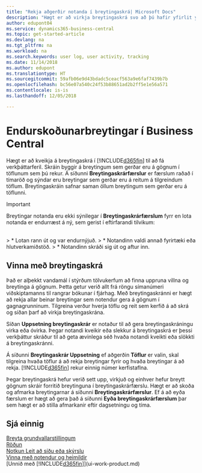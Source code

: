 ```yaml
---
title: "Rekja aðgerðir notanda í breytingaskrá| Microsoft Docs"
description: "Hægt er að virkja breytingaskrá svo að þú hafir yfirlit yfir allar breytingar sem gerðar hafa verið á gögnum í röktum töflum."
author: edupont04
ms.service: dynamics365-business-central
ms.topic: get-started-article
ms.devlang: na
ms.tgt_pltfrm: na
ms.workload: na
ms.search.keywords: user log, user activity, tracking
ms.date: 11/14/2018
ms.author: edupont
ms.translationtype: HT
ms.sourcegitcommit: 59afb06e9d43bdadc5ceacf563a9e6faf7439b7b
ms.openlocfilehash: bc56e07a540c24f53b88651ad2b2ff5e1e56a571
ms.contentlocale: is-is
ms.lasthandoff: 12/05/2018

---
```

# <a name="auditing-changes-in-business-central"></a>Endurskoðunarbreytingar í Business Central

Hægt er að kveikja á breytingaskrá í [!INCLUDE[d365fin](includes/d365fin_md.md)] til að fá verkþáttarferil. Skráin byggir á breytingum sem gerðar eru á gögnum í töflunum sem þú rekur. Á síðunni **Breytingaskrárfærslur** er færslum raðað í tímaröð og sýndar eru breytingar sem gerðar eru á reitum á tilgreindum töflum. Breytingaskráin safnar saman öllum breytingum sem gerðar eru á töflunni.

> [!Important]
> Breytingar notanda eru ekki sýnilegar í **Breytingaskrárfærslum** fyrr en lota notanda er endurræst á ný, sem gerist í eftirfarandi tilvikum:
<br />
> * Lotan rann út og var endurnýjuð.
> * Notandinn valdi annað fyrirtæki eða hlutverkamiðstöð.
> * Notandinn skráði sig út og aftur inn.

## <a name="working-with-the-change-log"></a>Vinna með breytingaskrá

Það er alþekkt vandamál í stýrðum tölvukerfum að finna uppruna villna og breytinga á gögnum. Þetta getur verið allt frá röngu símanúmeri viðskiptamanns til rangrar bókunar í fjárhag. Með breytingaskránni er hægt að rekja allar beinar breytingar sem notendur gera á gögnum í gagnagrunninum. Tilgreina verður hverja töflu og reit sem kerfið á að skrá og síðan þarf að virkja breytingaskrána.  

Síðan **Uppsetning breytingaskrár** er notaður til að gera breytingaskráningu virka eða óvirka. Þegar notandi kveikir eða slekkur á breytingaskrá er þessi verkþáttur skráður til að geta ævinlega séð hvaða notandi kveikti eða slökkti á breytingaskránni.

Á síðunni **Breytingaskrár Uppsetning** ef aðgerðin **Töflur** er valin, skal tilgreina hvaða töflur á að rekja breytingar fyrir og hvaða breytingar á að rekja. [!INCLUDE[d365fin](includes/d365fin_md.md)] rekur einnig númer kerfistaflna.

Þegar breytingaskrá hefur verið sett upp, virkjuð og einhver hefur breytt gögnum skráir forritið breytinguna í breytingaskrárfærslu. Hægt er að skoða og afmarka breytingarnar á síðunni **Breytingaskrárfærslur**. Ef á að eyða færslum er hægt að gera það á síðunni **Eyða breytingaskrárfærslum** þar sem hægt er að stilla afmarkanir eftir dagsetningu og tíma.  

## <a name="see-also"></a>Sjá einnig
[Breyta grundvallarstillingum](ui-change-basic-settings.md)  
[Röðun](ui-sorting.md)  
[Notkun Leit að síðu eða skýrslu](ui-search.md)  
[Vinna með notendur og heimildir](ui-how-users-permissions.md)    
[Unnið með [!INCLUDE[d365fin](includes/d365fin_md.md)]](ui-work-product.md)  

